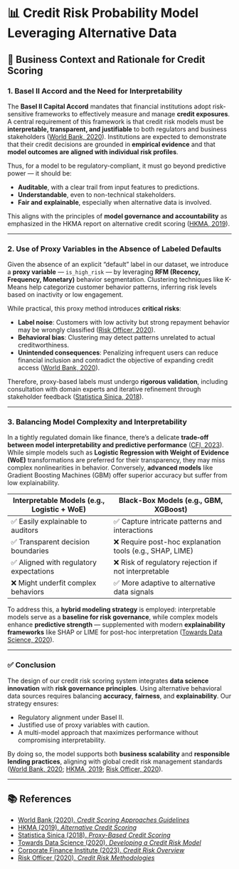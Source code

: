 # 📊 Credit Risk Probability Model Leveraging Alternative Data

## 🧠 Business Context and Rationale for Credit Scoring

### 1. Basel II Accord and the Need for Interpretability

The **Basel II Capital Accord** mandates that financial institutions adopt risk-sensitive frameworks to effectively measure and manage **credit exposures**. A central requirement of this framework is that credit risk models must be **interpretable, transparent, and justifiable** to both regulators and business stakeholders ([World Bank, 2020](https://thedocs.worldbank.org/en/doc/935891585869698451-0130022020/original/CREDITSCORINGAPPROACHESGUIDELINESFINALWEB.pdf)). Institutions are expected to demonstrate that their credit decisions are grounded in **empirical evidence** and that **model outcomes are aligned with individual risk profiles**.

Thus, for a model to be regulatory-compliant, it must go beyond predictive power — it should be:
- **Auditable**, with a clear trail from input features to predictions.
- **Understandable**, even to non-technical stakeholders.
- **Fair and explainable**, especially when alternative data is involved.

This aligns with the principles of **model governance and accountability** as emphasized in the HKMA report on alternative credit scoring ([HKMA, 2019](https://www.hkma.gov.hk/media/eng/doc/key-functions/financial-infrastructure/alternative_credit_scoring.pdf)).

---

### 2. Use of Proxy Variables in the Absence of Labeled Defaults

Given the absence of an explicit “default” label in our dataset, we introduce a **proxy variable** — `is_high_risk` — by leveraging **RFM (Recency, Frequency, Monetary)** behavior segmentation. Clustering techniques like K-Means help categorize customer behavior patterns, inferring risk levels based on inactivity or low engagement.

While practical, this proxy method introduces **critical risks**:
- **Label noise**: Customers with low activity but strong repayment behavior may be wrongly classified ([Risk Officer, 2020](https://www.risk-officer.com/Credit_Risk.htm)).
- **Behavioral bias**: Clustering may detect patterns unrelated to actual creditworthiness.
- **Unintended consequences**: Penalizing infrequent users can reduce financial inclusion and contradict the objective of expanding credit access ([World Bank, 2020](https://thedocs.worldbank.org/en/doc/935891585869698451-0130022020/original/CREDITSCORINGAPPROACHESGUIDELINESFINALWEB.pdf)).

Therefore, proxy-based labels must undergo **rigorous validation**, including consultation with domain experts and iterative refinement through stakeholder feedback ([Statistica Sinica, 2018](https://www3.stat.sinica.edu.tw/statistica/oldpdf/A28n535.pdf)).

---

### 3. Balancing Model Complexity and Interpretability

In a tightly regulated domain like finance, there’s a delicate **trade-off between model interpretability and predictive performance** ([CFI, 2023](https://corporatefinanceinstitute.com/resources/commercial-lending/credit-risk/)). While simple models such as **Logistic Regression with Weight of Evidence (WoE)** transformations are preferred for their transparency, they may miss complex nonlinearities in behavior. Conversely, **advanced models** like Gradient Boosting Machines (GBM) offer superior accuracy but suffer from low explainability.

| Interpretable Models (e.g., Logistic + WoE) | Black-Box Models (e.g., GBM, XGBoost)       |
|---------------------------------------------|---------------------------------------------|
| ✅ Easily explainable to auditors            | ✅ Capture intricate patterns and interactions |
| ✅ Transparent decision boundaries           | ❌ Require post-hoc explanation tools (e.g., SHAP, LIME) |
| ✅ Aligned with regulatory expectations      | ❌ Risk of regulatory rejection if not interpretable |
| ❌ Might underfit complex behaviors          | ✅ More adaptive to alternative data signals |

To address this, a **hybrid modeling strategy** is employed: interpretable models serve as a **baseline for risk governance**, while complex models enhance **predictive strength** — supplemented with modern **explainability frameworks** like SHAP or LIME for post-hoc interpretation ([Towards Data Science, 2020](https://towardsdatascience.com/how-to-develop-a-credit-risk-model-and-scorecard-91335fc01f03)).

---

### ✅ Conclusion

The design of our credit risk scoring system integrates **data science innovation** with **risk governance principles**. Using alternative behavioral data sources requires balancing **accuracy**, **fairness**, and **explainability**. Our strategy ensures:
- Regulatory alignment under Basel II.
- Justified use of proxy variables with caution.
- A multi-model approach that maximizes performance without compromising interpretability.

By doing so, the model supports both **business scalability** and **responsible lending practices**, aligning with global credit risk management standards ([World Bank, 2020](https://thedocs.worldbank.org/en/doc/935891585869698451-0130022020/original/CREDITSCORINGAPPROACHESGUIDELINESFINALWEB.pdf); [HKMA, 2019](https://www.hkma.gov.hk/media/eng/doc/key-functions/financial-infrastructure/alternative_credit_scoring.pdf); [Risk Officer, 2020](https://www.risk-officer.com/Credit_Risk.htm)).

---

## 📚 References

- [World Bank (2020). *Credit Scoring Approaches Guidelines*](https://thedocs.worldbank.org/en/doc/935891585869698451-0130022020/original/CREDITSCORINGAPPROACHESGUIDELINESFINALWEB.pdf)  
- [HKMA (2019). *Alternative Credit Scoring*](https://www.hkma.gov.hk/media/eng/doc/key-functions/financial-infrastructure/alternative_credit_scoring.pdf)  
- [Statistica Sinica (2018). *Proxy-Based Credit Scoring*](https://www3.stat.sinica.edu.tw/statistica/oldpdf/A28n535.pdf)  
- [Towards Data Science (2020). *Developing a Credit Risk Model*](https://towardsdatascience.com/how-to-develop-a-credit-risk-model-and-scorecard-91335fc01f03)  
- [Corporate Finance Institute (2023). *Credit Risk Overview*](https://corporatefinanceinstitute.com/resources/commercial-lending/credit-risk/)  
- [Risk Officer (2020). *Credit Risk Methodologies*](https://www.risk-officer.com/Credit_Risk.htm)  
